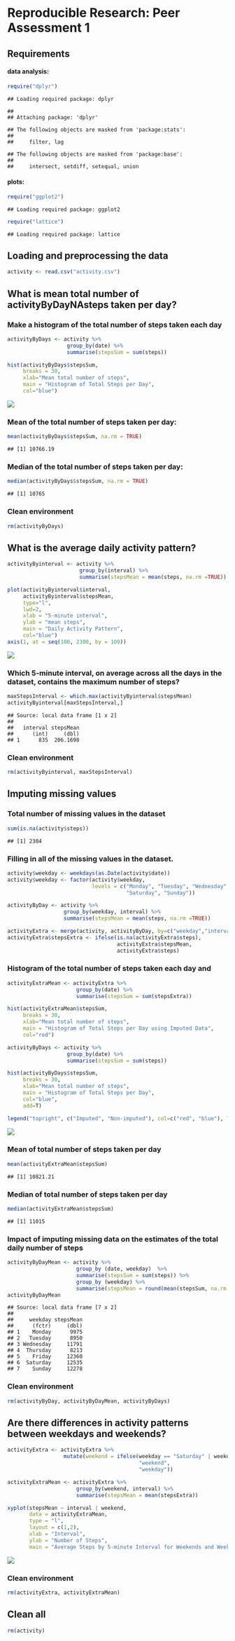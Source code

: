 # Reproducible Research: Peer Assessment 1

## Requirements
#### data analysis:

```r
require("dplyr")
```

```
## Loading required package: dplyr
```

```
## 
## Attaching package: 'dplyr'
```

```
## The following objects are masked from 'package:stats':
## 
##     filter, lag
```

```
## The following objects are masked from 'package:base':
## 
##     intersect, setdiff, setequal, union
```
#### plots:

```r
require("ggplot2")
```

```
## Loading required package: ggplot2
```

```r
require("lattice")
```

```
## Loading required package: lattice
```
## Loading and preprocessing the data

```r
activity <- read.csv("activity.csv")
```

## What is mean total number of activityByDayNAsteps taken per day?

### Make a histogram of the total number of steps taken each day

```r
activityByDays <- activity %>% 
                   group_by(date) %>% 
                   summarise(stepsSum = sum(steps))

hist(activityByDays$stepsSum, 
     breaks = 30, 
     xlab="Mean total number of steps", 
     main = "Histogram of Total Steps per Day",
     col="blue")
```

![](PA1_template_files/figure-html/unnamed-chunk-4-1.png)

### Mean of the total number of steps taken per day:

```r
mean(activityByDays$stepsSum, na.rm = TRUE)
```

```
## [1] 10766.19
```

### Median of the total number of steps taken per day:

```r
median(activityByDays$stepsSum, na.rm = TRUE)
```

```
## [1] 10765
```

### Clean environment

```r
rm(activityByDays)
```

## What is the average daily activity pattern?


```r
activityByinterval <- activity %>% 
                       group_by(interval) %>% 
                       summarise(stepsMean = mean(steps, na.rm =TRUE))

plot(activityByinterval$interval, 
     activityByinterval$stepsMean, 
     type="l", 
     lwd=2, 
     xlab = "5-minute interval", 
     ylab = "mean steps", 
     main = "Daily Activity Pattern", 
     col="blue")
axis(1, at = seq(100, 2300, by = 100))
```

![](PA1_template_files/figure-html/unnamed-chunk-8-1.png)

### Which 5-minute interval, on average across all the days in the dataset, contains the maximum number of steps?

```r
maxStepsInterval <- which.max(activityByinterval$stepsMean)
activityByinterval[maxStepsInterval,]
```

```
## Source: local data frame [1 x 2]
## 
##   interval stepsMean
##      (int)     (dbl)
## 1      835  206.1698
```

### Clean environment

```r
rm(activityByinterval, maxStepsInterval)
```


## Imputing missing values

### Total number of missing values in the dataset

```r
sum(is.na(activity$steps))
```

```
## [1] 2304
```

### Filling in all of the missing values in the dataset.

```r
activity$weekday <- weekdays(as.Date(activity$date))
activity$weekday <- factor(activity$weekday, 
                           levels = c("Monday", "Tuesday", "Wednesday", "Thursday", "Friday", 
                                      "Saturday", "Sunday"))

activityByDay <- activity %>% 
                  group_by(weekday, interval) %>%
                  summarise(stepsMean = mean(steps, na.rm =TRUE))

activityExtra <- merge(activity, activityByDay, by=c("weekday","interval"))
activityExtra$stepsExtra <- ifelse(is.na(activityExtra$steps),
                                   activityExtra$stepsMean, 
                                   activityExtra$steps)
```

### Histogram of the total number of steps taken each day and 

```r
activityExtraMean <- activityExtra %>% 
                      group_by(date) %>%
                      summarise(stepsSum = sum(stepsExtra))

hist(activityExtraMean$stepsSum, 
     breaks = 30, 
     xlab="Mean total number of steps", 
     main = "Histogram of Total Steps per Day using Imputed Data",
     col="red")

activityByDays <- activity %>% 
                   group_by(date) %>% 
                   summarise(stepsSum = sum(steps))

hist(activityByDays$stepsSum, 
     breaks = 30, 
     xlab="Mean total number of steps", 
     main = "Histogram of Total Steps per Day",
     col="blue",
     add=T)

legend("topright", c("Imputed", "Non-imputed"), col=c("red", "blue"), lwd=10)
```

![](PA1_template_files/figure-html/unnamed-chunk-13-1.png)

### Mean of total number of steps taken per day

```r
mean(activityExtraMean$stepsSum)
```

```
## [1] 10821.21
```

### Median of total number of steps taken per day

```r
median(activityExtraMean$stepsSum)
```

```
## [1] 11015
```

### Impact of imputing missing data on the estimates of the total daily number of steps

```r
activityByDayMean <- activity %>% 
                      group_by (date, weekday)  %>%  
                      summarise(stepsSum = sum(steps)) %>% 
                      group_by (weekday) %>% 
                      summarise(stepsMean = round(mean(stepsSum, na.rm = TRUE),0))
activityByDayMean
```

```
## Source: local data frame [7 x 2]
## 
##     weekday stepsMean
##      (fctr)     (dbl)
## 1    Monday      9975
## 2   Tuesday      8950
## 3 Wednesday     11791
## 4  Thursday      8213
## 5    Friday     12360
## 6  Saturday     12535
## 7    Sunday     12278
```

### Clean environment

```r
rm(activityByDay, activityByDayMean, activityByDays)
```

## Are there differences in activity patterns between weekdays and weekends?

```r
activityExtra <- activityExtra %>% 
                  mutate(weekend = ifelse(weekday == "Saturday" | weekday == "Sunday", 
                                          "weekend", 
                                          "weekday"))

activityExtraMean <- activityExtra %>% 
                      group_by(weekend, interval) %>% 
                      summarise(stepsMean = mean(stepsExtra))

xyplot(stepsMean ~ interval | weekend, 
       data = activityExtraMean, 
       type = "l", 
       layout = c(1,2), 
       xlab = "Interval", 
       ylab = "Number of Steps", 
       main = "Average Steps by 5-minute Interval for Weekends and Weekdays")
```

![](PA1_template_files/figure-html/unnamed-chunk-18-1.png)

### Clean environment

```r
rm(activityExtra, activityExtraMean)
```

## Clean all

```r
rm(activity)
```
